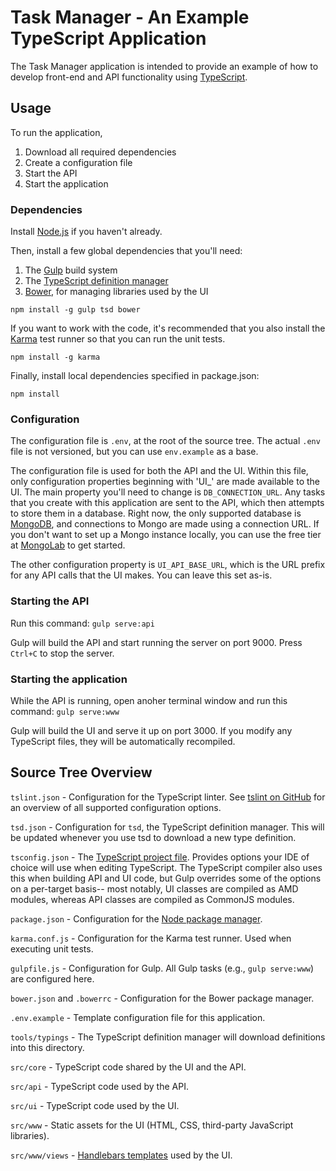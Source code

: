 # Task Manager - An Example TypeScript Application #

The Task Manager application is intended to provide an example of how to develop front-end and API functionality using
[TypeScript](http://www.typescriptlang.org/).

## Usage ##

To run the application,

1. Download all required dependencies
2. Create a configuration file
3. Start the API
4. Start the application

### Dependencies ###

Install [Node.js](https://nodejs.org/) if you haven't already.

Then, install a few global dependencies that you'll need:

1. The [Gulp](http://gulpjs.com/) build system
2. The [TypeScript definition manager](https://github.com/DefinitelyTyped/tsd)
3. [Bower](http://bower.io/), for managing libraries used by the UI

`npm install -g gulp tsd bower`

If you want to work with the code, it's recommended that you also install the [Karma](http://karma-runner.github.io/0.13/index.html) test runner
so that you can run the unit tests.

`npm install -g karma`

Finally, install local dependencies specified in package.json:

`npm install`

### Configuration ###

The configuration file is `.env`, at the root of the source tree. The actual `.env` file is not versioned, but you can use
`env.example` as a base.

The configuration file is used for both the API and the UI. Within this file, only configuration properties beginning with
'UI_' are made available to the UI. The main property you'll need to change is `DB_CONNECTION_URL`. Any tasks
that you create with this application are sent to the API, which then attempts to store them in a database. Right now,
the only supported database is [MongoDB](https://www.mongodb.org/), and connections to Mongo are made using
a connection URL. If you don't want to set up a Mongo instance locally, you can use the free tier at [MongoLab](https://mongolab.com/)
to get started.

The other configuration property is `UI_API_BASE_URL`, which is the URL prefix for any API calls that the UI makes. You can
leave this set as-is.

### Starting the API ###

Run this command: `gulp serve:api`

Gulp will build the API and start running the server on port 9000. Press `Ctrl+C` to stop the server.

### Starting the application ###

While the API is running, open anoher terminal window and run this command: `gulp serve:www`

Gulp will build the UI and serve it up on port 3000. If you modify any TypeScript files, they will be automatically recompiled.

## Source Tree Overview ##

`tslint.json` - Configuration for the TypeScript linter. See [tslint on GitHub](https://github.com/palantir/tslint) for an overview of all supported configuration options.

`tsd.json` - Configuration for `tsd`, the TypeScript definition manager. This will be updated whenever you use tsd to download a new type definition.

`tsconfig.json` - The [TypeScript project file](https://github.com/Microsoft/typescript/wiki/tsconfig.json). Provides options
your IDE of choice will use when editing TypeScript. The TypeScript compiler also uses this when building API and UI code,
but Gulp overrides some of the options on a per-target basis-- most notably, UI classes are compiled as AMD modules,
whereas API classes are compiled as CommonJS modules.

`package.json` - Configuration for the [Node package manager](https://www.npmjs.com/).

`karma.conf.js` - Configuration for the Karma test runner. Used when executing unit tests.

`gulpfile.js` - Configuration for Gulp. All Gulp tasks (e.g., `gulp serve:www`) are configured here.

`bower.json` and `.bowerrc` - Configuration for the Bower package manager.

`.env.example` - Template configuration file for this application.

`tools/typings` - The TypeScript definition manager will download definitions into this directory.

`src/core` - TypeScript code shared by the UI and the API.

`src/api` - TypeScript code used by the API.

`src/ui` - TypeScript code used by the UI.

`src/www` - Static assets for the UI (HTML, CSS, third-party JavaScript libraries).

`src/www/views` - [Handlebars templates](http://handlebarsjs.com/) used by the UI.